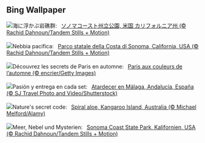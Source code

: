 ## Bing Wallpaper
![](https://www.bing.com/th?id=OHR.SonomaCoast_JA-JP5834035051_UHD.jpg&w=1000)海に浮かぶ岩礁群:&nbsp;&ensp;[ソノマコースト州立公園, 米国 カリフォルニア州 (© Rachid Dahnoun/Tandem Stills + Motion)](https://www.bing.com/th?id=OHR.SonomaCoast_JA-JP5834035051_UHD.jpg)
<br><br/>
![](https://www.bing.com/th?id=OHR.SonomaCoast_IT-IT7979490899_UHD.jpg&w=1000)Nebbia pacifica:&nbsp;&ensp;[Parco statale della Costa di Sonoma, California, USA (© Rachid Dahnoun/Tandem Stills + Motion)](https://www.bing.com/th?id=OHR.SonomaCoast_IT-IT7979490899_UHD.jpg)
<br><br/>
![](https://www.bing.com/th?id=OHR.ParisAutumn_FR-FR3278291664_UHD.jpg&w=1000)Découvrez les secrets de Paris en automne:&nbsp;&ensp;[Paris aux couleurs de l’automne (© encrier/Getty Images)](https://www.bing.com/th?id=OHR.ParisAutumn_FR-FR3278291664_UHD.jpg)
<br><br/>
![](https://www.bing.com/th?id=OHR.DavisCupFinalsMalaga_ES-ES2847450969_UHD.jpg&w=1000)Pasión y entrega en cada set:&nbsp;&ensp;[Atardecer en Málaga, Andalucía, España (© SJ Travel Photo and Video/Shutterstock)](https://www.bing.com/th?id=OHR.DavisCupFinalsMalaga_ES-ES2847450969_UHD.jpg)
<br><br/>
![](https://www.bing.com/th?id=OHR.FibonacciAloe_EN-GB8183049694_UHD.jpg&w=1000)Nature's secret code:&nbsp;&ensp;[Spiral aloe, Kangaroo Island, Australia (© Michael Melford/Alamy)](https://www.bing.com/th?id=OHR.FibonacciAloe_EN-GB8183049694_UHD.jpg)
<br><br/>
![](https://www.bing.com/th?id=OHR.SonomaCoast_DE-DE6907667505_UHD.jpg&w=1000)Meer, Nebel und Mysterien:&nbsp;&ensp;[Sonoma Coast State Park, Kalifornien, USA (© Rachid Dahnoun/Tandem Stills + Motion)](https://www.bing.com/th?id=OHR.SonomaCoast_DE-DE6907667505_UHD.jpg)
<br><br/>
